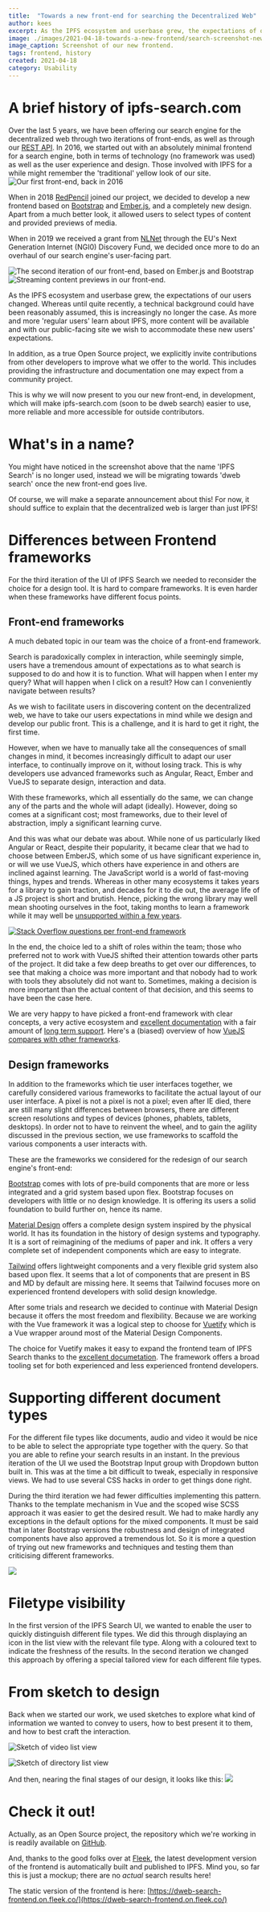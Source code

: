 ```yaml
---
title:  "Towards a new front-end for searching the Decentralized Web"
author: kees
excerpt: As the IPFS ecosystem and userbase grew, the expectations of our users changed. When in 2019 we received a grant from [NLNet](https://nlnet.nl/project/IPFS-search/), we decided once more to do an overhaul of our search engine's user-facing part.
image: ./images/2021-04-18-towards-a-new-frontend/search-screenshot-new-3.jpg
image_caption: Screenshot of our new frontend.
tags: frontend, history
created: 2021-04-18
category: Usability
---
```


# A brief history of ipfs-search.com
Over the last 5 years, we have been offering our search engine for the decentralized web through two iterations of front-ends, as well as through our [REST API](https://api.ipfs-search.com/). In 2016, we started out with an absolutely minimal frontend for a search engine, both in terms of technology (no framework was used) as well as the user experience and design. Those involved with IPFS for a while might remember the 'traditional' yellow look of our site.
![Our first front-end, back in 2016](./images/2021-04-18-towards-a-new-frontend/search-screenshot-old-1.png)

When in 2018 [RedPencil](http://redpencil.io/) joined our project, we decided to develop a new frontend based on [Bootstrap](https://getbootstrap.com/) and [Ember.js](https://emberjs.com/), and a completely new design. Apart from a much better look, it allowed users to select types of content and provided previews of media.

When in 2019 we received a grant from [NLNet](https://nlnet.nl/project/IPFS-search/) through the EU's Next Generation Internet (NGI0) Discovery Fund, we decided once more to do an overhaul of our search engine's user-facing part.

![The second iteration of our front-end, based on Ember.js and Bootstrap](./images/2021-04-18-towards-a-new-frontend/search-screenshot-old-2.png)
![Streaming content previews in our front-end.](./images/2021-04-18-towards-a-new-frontend/search-screenshot-old-3.png)

As the IPFS ecosystem and userbase grew, the expectations of our users changed. Whereas until quite recently, a technical background could have been reasonably assumed, this is increasingly no longer the case. As more and more 'regular users' learn about IPFS, more content will be available and with our public-facing site we wish to accommodate these new users' expectations.

In addition, as a true Open Source project, we explicitly invite contributions from other developers to improve what we offer to the world. This includes providing the infrastructure and documentation one may expect from a community project.

This is why we will now present to you our new front-end, in development, which will make ipfs-search.com (soon to be dweb search) easier to use, more reliable and more accessible for outside contributors.

# What's in a name?
You might have noticed in the screenshot above that the name 'IPFS Search' is no longer used, instead we will be migrating towards 'dweb search' once the new front-end goes live.

Of course, we will make a separate announcement about this! For now, it should suffice to explain that the decentralized web is larger than just IPFS!

# Differences between Frontend frameworks

For the third iteration of the UI of IPFS Search we needed to reconsider the choice for a design tool. It is hard to compare frameworks. It is even harder when these frameworks have different focus points.

## Front-end frameworks
A much debated topic in our team was the choice of a front-end framework.

Search is paradoxically complex in interaction, while seemingly simple, users have a tremendous amount of expectations as to what search is supposed to do and how it is to function. What will happen when I enter my query? What will happen when I click on a result? How can I conveniently navigate between results?

As we wish to facilitate users in discovering content on the decentralized web, we have to take our users expectations in mind while we design and develop our public front. This is a challenge, and it is hard to get it right, the first time.

However, when we have to manually take all the consequences of small changes in mind, it becomes increasingly difficult to adapt our user interface, to continually improve on it, without losing track. This is why developers use advanced frameworks such as Angular, React, Ember and VueJS to separate design, interaction and data.

With these frameworks, which all essentially do the same, we can change any of the parts and the whole will adapt (ideally). However, doing so comes at a significant cost; most frameworks, due to their level of abstraction, imply a significant learning curve.

And this was what our debate was about. While none of us particularly liked Angular or React, despite their popularity, it became clear that we had to choose between EmberJS, which some of us have significant experience in, or will we use VueJS, which others have experience in and others are inclined against learning. The JavaScript world is a world of fast-moving things, hypes and trends. Whereas in other many ecosystems it takes years for a library to gain traction, and decades for it to die out, the average life of a JS project is short and brutish. Hence, picking the wrong library may well mean shooting ourselves in the foot, taking months to learn a framework while it may well be [unsupported within a few years](https://docs.angularjs.org/misc/version-support-status).

[![Stack Overflow questions per front-end framework](./images/2021-04-18-towards-a-new-frontend/graph.png)](https://insights.stackoverflow.com/trends?tags=angular%2Creactjs%2Czurb-foundation%2Csemantic-ui%2Cjquery%2Cvue.js%2Cember.js%2Cbackbone.js)

In the end, the choice led to a shift of roles within the team; those who preferred not to work with VueJS shifted their attention towards other parts of the project. It did take a few deep breaths to get over our differences, to see that making a choice was more important and that nobody had to work with tools they absolutely did not want to. Sometimes, making a decision is more important than the actual content of that decision, and this seems to have been the case here.

We are very happy to have picked a front-end framework with clear concepts, a very active ecosystem and [excellent documentation](https://vuejs.org/v2/guide/) with a fair amount of [long term support](https://github.com/vuejs/roadmap#release-channels-and-lts). Here's a (biased) overview of how [VueJS compares with other frameworks](https://vuejs.org/v2/guide/comparison.html).

## Design frameworks
In addition to the frameworks which tie user interfaces together, we carefully considered various frameworks to facilitate the actual layout of our user interface. A pixel is not a pixel is not a pixel; even after IE died, there are still many slight differences between browsers, there are different screen resolutions and types of devices (phones, phablets, tablets, desktops). In order not to have to reinvent the wheel, and to gain the agility discussed in the previous section, we use frameworks to scaffold the various components a user interacts with.

These are the frameworks we considered for the redesign of our search engine's front-end:

[Bootstrap](https://getbootstrap.com/) comes with lots of pre-build components that are more or less integrated and a grid system based upon flex. Bootstrap focuses on developers with little or no design knowledge. It is offering its users a solid foundation to build further on, hence its name.

[Material Design](https://material.io/) offers a complete design system inspired by the physical world. It has its foundation in the history of design systems and typography. It is a sort of reimagining of the mediums of paper and ink. It offers a very complete set of independent components which are easy to integrate.

[Tailwind](https://tailwindcss.com/) offers lightweight components and a very flexible grid system also based upon flex. It seems that a lot of components that are present in BS and MD by default are missing here. It seems that Tailwind focuses more on experienced frontend developers with solid design knowledge.

After some trials and research we decided to continue with Material Design because it offers the most freedom and flexibility. Because we are working with the Vue framework it was a logical step to choose for [Vuetify](https://vuetifyjs.com/) which is a Vue wrapper around most of the Material Design Components.

The choice for Vuetify makes it easy to expand the frontend team of IPFS Search thanks to the [excellent documetation](https://vuetifyjs.com/en/introduction/why-vuetify/#guide). The framework offers a broad tooling set for both experienced and less experienced frontend developers.

# Supporting different document types

For the different file types like documents, audio and video it would be nice to be able to select the appropriate type together with the query. So that you are able to refine your search results in an instant. In the previous iteration of the UI we used the Bootstrap Input group with Dropdown button built in. This was at the time a bit difficult to tweak, especially in responsive views. We had to use several CSS hacks in order to get things done right.

During the third iteration we had fewer difficulties implementing this pattern. Thanks to the template mechanism in Vue and the scoped wise SCSS approach it was easier to get the desired result. We had to make hardly any exceptions in the default options for the mixed components. It must be said that in later Bootstrap versions the robustness and design of integrated components have also approved a tremendous lot. So it is more a question of trying out new frameworks and techniques and testing them than criticising different frameworks.

![](./images/2021-04-18-towards-a-new-frontend/search-screenshot-new-2.png)

# Filetype visibility

In the first version of the IPFS Search UI, we wanted to enable the user to quickly distinguish different file types. We did this through displaying an icon in the list view with the relevant file type. Along with a coloured text to indicate the freshness of the results. In the second iteration we changed this approach by offering a special tailored view for each different file types.

# From sketch to design

Back when we started our work, we used sketches to explore what kind of information we wanted to convey to users, how to best present it to them, and how to best craft the interaction.

![Sketch of video list view](./images/2021-04-18-towards-a-new-frontend/search-sketch-1.png)

![Sketch of directory list view](./images/2021-04-18-towards-a-new-frontend/search-sketch-2.png)

And then, nearing the final stages of our design, it looks like this:
![](./images/2021-04-18-towards-a-new-frontend/search-screenshot-new-3.jpg)

# Check it out!
Actually, as an Open Source project, the repository which we're working in is readily available on [GitHub](https://github.com/ipfs-search/dweb-search-frontend).

And, thanks to the good folks over at [Fleek](https://fleek.co/), the latest development version of the frontend is automatically built and published to IPFS. Mind you, so far this is just a mockup; there are no *actual* search results here!

The static version of the frontend is here: [https://dweb-search-frontend.on.fleek.co/](https://dweb-search-frontend.on.fleek.co/)
